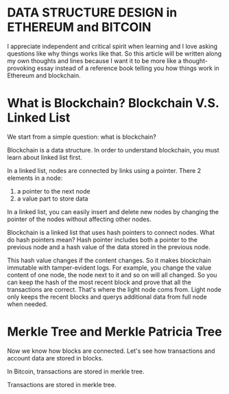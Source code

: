 # DATA STRUCTURE DESIGN in ETHEREUM and BITCOIN
I appreciate independent and critical spirit when learning and I love asking questions like why things works like that. So this article will be written along my own thoughts and lines because I want it to be more like a thought-provoking essay instead of a reference book telling you how things work in Ethereum and blockchain.

# What is Blockchain? Blockchain V.S. Linked List

We start from a simple question: what is blockchain?

Blockchain is a data structure. In order to understand blockchain, you must learn about linked list first.

In a linked list, nodes are connected by links using a pointer.
There 2 elements in a node:
1. a pointer to the next node
2. a value part to store data
   
In a linked list, you can easily insert and delete new nodes by changing the pointer of the nodes without affecting other nodes.

Blockchain is a linked list that uses hash pointers to connect nodes. What do hash pointers mean?
Hash pointer includes both a pointer to the previous node and a hash value of the data stored in the previous node.

This hash value changes if the content changes. So it makes blockchain immutable with tamper-evident logs. For example, you change the value content of one node, the node next to it and so on will all changed. So you can keep the hash of the most recent block and prove that all the transactions are correct. That's where the light node coms from. Light node only keeps the recent blocks and querys additional data from full node when needed.

# Merkle Tree and Merkle Patricia Tree

Now we know how blocks are connected. Let's see how transactions and account data are stored in blocks.

In Bitcoin, transactions are stored in merkle tree.

Transactions are stored in merkle tree. 

